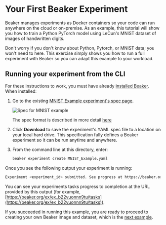 # Your First Beaker Experiment

Beaker manages experiments as Docker containers so your code can run anywhere on the cloud or on-premise. As an example, this tutorial will show you how to train a Python PyTorch model using LeCun's MNIST dataset of images of handwritten digits.

Don't worry if you don't know about Python, Pytorch, or MNIST data; you won't need to here. This exercise simply shows you how to run a full experiment with Beaker so you can adapt this example to your workload.

## Running your experiment from the CLI

For these instructions to work, you must have already [installed Beaker](install.md). When installed:

1. Go to the existing [MNIST Example experiment's spec page](https://beaker.org/ex/ex_b22vuonnn9tu/spec).

   ![Spec for MNIST example](../images/ex_spec.png)

   The spec format is described in more detail [here](../concept/experiments.md#spec-format)

2. Click **Download** to save the experiment's YAML spec file to a location on your local hard drive.
This specification fully defines a Beaker experiment so it can be run anytime and anywhere.

3. From the command line at this directory, enter:

   ```bash
   beaker experiment create MNIST_Example.yaml
   ```

Once you see the following output your experiment is running:

```bash
Experiment <experiment_id> submitted. See progress at https://beaker.org/ex/<experiment_id>
```

You can see your experiments tasks progress to completion at the URL provided by this output (for example, [https://beaker.org/ex/ex_b22vuonnn9tu/tasks](https://beaker.org/ex/ex_b22vuonnn9tu/tasks)).

If you succeeded in running this example, you are ready to proceed to creating your own Beaker image and dataset, which is the [next example](image.md).
